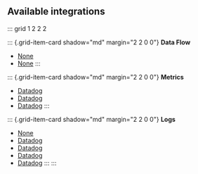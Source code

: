 ## Available integrations

::: grid
1 2 2 2

::: {.grid-item-card shadow="md" margin="2 2 0 0"}
**Data Flow**

-   [None](/docs/products/kafka/kafka-connect)
-   [None](/docs/products/kafka/kafka-connect)
:::

::: {.grid-item-card shadow="md" margin="2 2 0 0"}
**Metrics**

-   [Datadog](/docs/integrations/datadog)
-   [Datadog](/docs/integrations/datadog)
-   [Datadog](/docs/integrations/datadog)
:::

::: {.grid-item-card shadow="md" margin="2 2 0 0"}
**Logs**

-   [None](/docs/products/kafka/kafka-connect)
-   [Datadog](/docs/integrations/datadog)
-   [Datadog](/docs/integrations/datadog)
-   [Datadog](/docs/integrations/datadog)
-   [Datadog](/docs/integrations/datadog)
:::
:::

